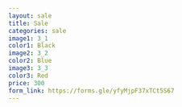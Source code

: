 ```yaml
---
layout: sale
title: Sale
categories: sale
image1: 3_1
color1: Black
image2: 3_2
color2: Blue
image3: 3_3
color3: Red
price: 300 
form_link: https://forms.gle/yfyMjpF37xTCt5S67
---
```

